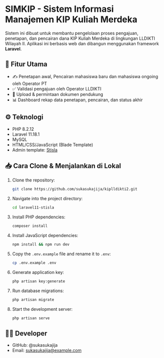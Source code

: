 # SIMKIP - Sistem Informasi Manajemen KIP Kuliah Merdeka

Sistem ini dibuat untuk membantu pengelolaan proses pengajuan, penetapan, dan pencairan dana KIP Kuliah Merdeka di lingkungan LLDIKTI Wilayah II. Aplikasi ini berbasis web dan dibangun menggunakan framework **Laravel**.

## 🚀 Fitur Utama

- ✍️ Penetapan awal, Pencairan mahasiswa baru dan mahasiswa ongoing oleh Operator PT
- ✅ Validasi pengajuan oleh Operator LLDIKTI
- 📁 Upload & permintaan dokumen pendukung
- 📊 Dashboard rekap data penetapan, pencairan, dan status akhir

## ⚙️ Teknologi

- PHP 8.2.12
- Laravel 11.18.1
- MySQL
- HTML/CSS/JavaScript (Blade Template)
- Admin template: [Stisla](https://getstisla.com)

## 📥 Cara Clone & Menjalankan di Lokal

1. Clone the repository:
    ```bash
    git clone https://github.com/sukasukajija/kiplldikti2.git
    ```

2. Navigate into the project directory:
    ```bash
    cd laravel11-stisla
    ```

3. Install PHP dependencies:
    ```bash
    composer install
    ```

4. Install JavaScript dependencies:
    ```bash
    npm install && npm run dev
    ```

5. Copy the `.env.example` file and rename it to `.env`:
    ```bash
    cp .env.example .env
    ```

6. Generate application key:
    ```bash
    php artisan key:generate
    ```

7. Run database migrations:
    ```bash
    php artisan migrate
    ```

8. Start the development server:
    ```bash
    php artisan serve
    ```

## 🙋‍♂️ Developer
- GitHub: @sukasukajija
- Email: sukasukajija@example.com
